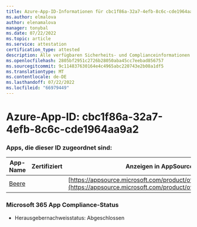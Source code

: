 ```yaml
---
title: Azure-App-ID-Informationen für cbc1f86a-32a7-4efb-8c6c-cde1964aa9a2
ms.author: elmalova
author: elenamalova
manager: tonybal
ms.date: 07/22/2022
ms.topic: article
ms.service: attestation
certification_type: attested
description: Alle verfügbaren Sicherheits- und Complianceinformationen für cbc1f86a-32a7-4efb-8c6c-cde1964aa9a2.
ms.openlocfilehash: 2805bf2951c2726b28050aba45cc7eebad856757
ms.sourcegitcommit: 9c114837630164e4c4965abc220743e2b08a1df5
ms.translationtype: MT
ms.contentlocale: de-DE
ms.lasthandoff: 07/22/2022
ms.locfileid: "66979449"
---
```

# <a name="azure-app-id-cbc1f86a-32a7-4efb-8c6c-cde1964aa9a2"></a>Azure-App-ID: cbc1f86a-32a7-4efb-8c6c-cde1964aa9a2


### <a name="apps-associated-with-this-id"></a>Apps, die dieser ID zugeordnet sind:
| **App-Name** | **Zertifiziert** | **Anzeigen in AppSource** |
|--------------|---------------|-----------------------|
| [Beere](../forward/WA200004138.md) |  | [https://appsource.microsoft.com/product/office/WA200004138](https://appsource.microsoft.com/product/office/WA200004138) |

### <a name="microsoft-365-app-compliance-status"></a>Microsoft 365 App Compliance-Status
- Herausgebernachweisstatus: Abgeschlossen
